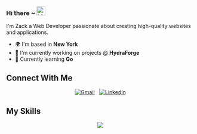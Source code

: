 ### Hi there ~ <img src="https://user-images.githubusercontent.com/1303154/88677602-1635ba80-d120-11ea-84d8-d263ba5fc3c0.gif" width="24px" alt="hi">

I'm Zack a Web Developer passionate about creating high-quality websites and applications.

* 🌍  I'm based in **New York**
* 🚀  I'm currently working on projects @ **HydraForge**
* 🌱 Currently learning **Go**

## Connect With Me

<div align="center">

[![Gmail](https://skillicons.dev/icons?i=gmail)](mailto:zb01406@gmail.com?subject=Hello%20Zack,%20From%20Github)  &nbsp;
[![LinkedIn](https://skillicons.dev/icons?i=linkedin)](https://www.linkedin.com/in/zb01406/) 
</div>

## My Skills

<div align="center">
    <img src="https://skillicons.dev/icons?i=html,css,js,vue,sass,tailwind,php,bash,docker,git,linux,md,mysql,vim,bun&perline=4" />
</div>
